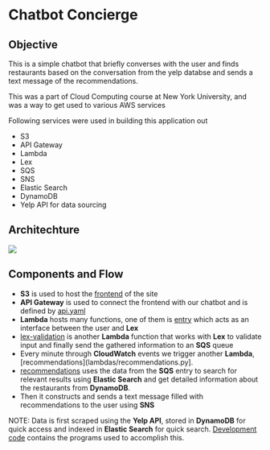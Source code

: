 # Chatbot Concierge

## Objective

This is a simple chatbot that briefly converses with the user and finds restaurants based on the conversation from the yelp databse and sends a text message of the recommendations.

This was a part of Cloud Computing course at New York University, and was a way to get used to various AWS services

Following services were used in building this application out

* S3
* API Gateway
* Lambda
* Lex
* SQS
* SNS
* Elastic Search
* DynamoDB
* Yelp API for data sourcing

## Architechture

![](img/arch.png)

## Components and Flow

* **S3** is used to host the [frontend](frontend/) of the site
* **API Gateway** is used to connect the frontend with our chatbot and is defined by [api.yaml](api/api.yaml)
* **Lambda** hosts many functions, one of them is [entry](lambdas/entry.py) which acts as an interface between the user and **Lex**
* [lex-validation](lambdas/lex-validation.js) is another **Lambda** function that works with **Lex** to validate input and finally send the gathered information to an **SQS** queue
* Every minute through **CloudWatch** events we trigger another **Lambda**, [recommendations](lambdas/recommendations.py].
* [recommendations](lambdas/recommendations) uses the data from the **SQS** entry to search for relevant results using **Elastic Search** and get detailed information about the restaurants from **DynamoDB**.
* Then it constructs and sends a text message filled with recommendations to the user using **SNS**

NOTE:
Data is first scraped using the **Yelp API**, stored in **DynamoDB** for quick access and indexed in **Elastic Search** for quick search.
[Development code](development_code) contains the programs used to accomplish this.




